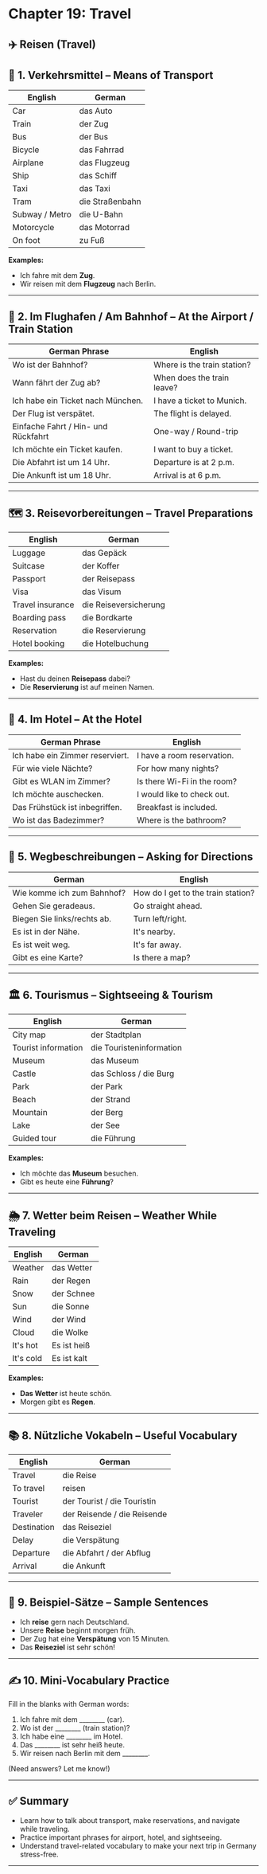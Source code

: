 # Chapter 19: Travel

## ✈️  Reisen (Travel)

## 🚉 1. **Verkehrsmittel – Means of Transport**

| English        | German          |
| -------------- | --------------- |
| Car            | das Auto        |
| Train          | der Zug         |
| Bus            | der Bus         |
| Bicycle        | das Fahrrad     |
| Airplane       | das Flugzeug    |
| Ship           | das Schiff      |
| Taxi           | das Taxi        |
| Tram           | die Straßenbahn |
| Subway / Metro | die U-Bahn      |
| Motorcycle     | das Motorrad    |
| On foot        | zu Fuß          |

**Examples:**

* Ich fahre mit dem **Zug**.
* Wir reisen mit dem **Flugzeug** nach Berlin.

---

## 🧳 2. **Im Flughafen / Am Bahnhof – At the Airport / Train Station**

| German Phrase                       | English                     |
| ----------------------------------- | --------------------------- |
| Wo ist der Bahnhof?                 | Where is the train station? |
| Wann fährt der Zug ab?              | When does the train leave?  |
| Ich habe ein Ticket nach München.   | I have a ticket to Munich.  |
| Der Flug ist verspätet.             | The flight is delayed.      |
| Einfache Fahrt / Hin- und Rückfahrt | One-way / Round-trip        |
| Ich möchte ein Ticket kaufen.       | I want to buy a ticket.     |
| Die Abfahrt ist um 14 Uhr.          | Departure is at 2 p.m.      |
| Die Ankunft ist um 18 Uhr.          | Arrival is at 6 p.m.        |

---

## 🗺️ 3. **Reisevorbereitungen – Travel Preparations**

| English          | German                |
| ---------------- | --------------------- |
| Luggage          | das Gepäck            |
| Suitcase         | der Koffer            |
| Passport         | der Reisepass         |
| Visa             | das Visum             |
| Travel insurance | die Reiseversicherung |
| Boarding pass    | die Bordkarte         |
| Reservation      | die Reservierung      |
| Hotel booking    | die Hotelbuchung      |

**Examples:**

* Hast du deinen **Reisepass** dabei?
* Die **Reservierung** ist auf meinen Namen.

---

## 🏨 4. **Im Hotel – At the Hotel**

| German Phrase                   | English                     |
| ------------------------------- | --------------------------- |
| Ich habe ein Zimmer reserviert. | I have a room reservation.  |
| Für wie viele Nächte?           | For how many nights?        |
| Gibt es WLAN im Zimmer?         | Is there Wi-Fi in the room? |
| Ich möchte auschecken.          | I would like to check out.  |
| Das Frühstück ist inbegriffen.  | Breakfast is included.      |
| Wo ist das Badezimmer?          | Where is the bathroom?      |

---

## 🧭 5. **Wegbeschreibungen – Asking for Directions**

| German                      | English                            |
| --------------------------- | ---------------------------------- |
| Wie komme ich zum Bahnhof?  | How do I get to the train station? |
| Gehen Sie geradeaus.        | Go straight ahead.                 |
| Biegen Sie links/rechts ab. | Turn left/right.                   |
| Es ist in der Nähe.         | It's nearby.                       |
| Es ist weit weg.            | It's far away.                     |
| Gibt es eine Karte?         | Is there a map?                    |

---

## 🏛️ 6. **Tourismus – Sightseeing & Tourism**

| English             | German                   |
| ------------------- | ------------------------ |
| City map            | der Stadtplan            |
| Tourist information | die Touristeninformation |
| Museum              | das Museum               |
| Castle              | das Schloss / die Burg   |
| Park                | der Park                 |
| Beach               | der Strand               |
| Mountain            | der Berg                 |
| Lake                | der See                  |
| Guided tour         | die Führung              |

**Examples:**

* Ich möchte das **Museum** besuchen.
* Gibt es heute eine **Führung**?

---

## 🌦️ 7. **Wetter beim Reisen – Weather While Traveling**

| English   | German      |
| --------- | ----------- |
| Weather   | das Wetter  |
| Rain      | der Regen   |
| Snow      | der Schnee  |
| Sun       | die Sonne   |
| Wind      | der Wind    |
| Cloud     | die Wolke   |
| It's hot  | Es ist heiß |
| It's cold | Es ist kalt |

**Examples:**

* **Das Wetter** ist heute schön.
* Morgen gibt es **Regen**.

---

## 📚 8. **Nützliche Vokabeln – Useful Vocabulary**

| English     | German                      |
| ----------- | --------------------------- |
| Travel      | die Reise                   |
| To travel   | reisen                      |
| Tourist     | der Tourist / die Touristin |
| Traveler    | der Reisende / die Reisende |
| Destination | das Reiseziel               |
| Delay       | die Verspätung              |
| Departure   | die Abfahrt / der Abflug    |
| Arrival     | die Ankunft                 |

---

## 🧠 9. Beispiel-Sätze – Sample Sentences

* Ich **reise** gern nach Deutschland.
* Unsere **Reise** beginnt morgen früh.
* Der Zug hat eine **Verspätung** von 15 Minuten.
* Das **Reiseziel** ist sehr schön!

---

## ✍️ 10. Mini-Vocabulary Practice

Fill in the blanks with German words:

1. Ich fahre mit dem \_\_\_\_\_\_\_\_ (car).
2. Wo ist der \_\_\_\_\_\_\_\_ (train station)?
3. Ich habe eine \_\_\_\_\_\_\_\_ im Hotel.
4. Das \_\_\_\_\_\_\_\_ ist sehr heiß heute.
5. Wir reisen nach Berlin mit dem \_\_\_\_\_\_\_\_.

(Need answers? Let me know!)

---

## ✅ Summary

* Learn how to talk about transport, make reservations, and navigate while traveling.
* Practice important phrases for airport, hotel, and sightseeing.
* Understand travel-related vocabulary to make your next trip in Germany stress-free.

---
